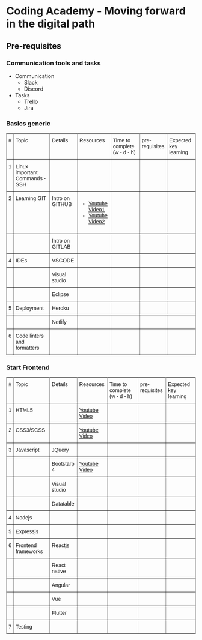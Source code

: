 # Coding Academy - Moving forward in the digital path

## Pre-requisites
### Communication tools and tasks
* Communication
  * Slack
  * Discord
* Tasks
  * Trello
  * Jira


### Basics generic
<table class="tg">
  <tr>
    <th class="ctbl">#</th>
    <th class="ctbl">Topic</th>
    <th class="ctbl">Details</th>
    <th class="ctbl">Resources</th>
    <th class="ctbl">Time to complete (w - d - h)</th>
    <th class="ctbl">pre-requisites</th>
    <th class="ctbl">Expected key learning</th>
  </tr>
  <tr>
    <td class="ctbl">1</td>
    <td class="ctbl">Linux important Commands - SSH</td>
    <td class="ctbl"></td>
    <td class="ctbl"></td>
    <td class="ctbl"></td>
    <td class="ctbl"></td>
    <td class="ctbl"></td>
  </tr>
  <tr>
    <td class="ctbl">2</td>
    <td class="ctbl">Learning GIT</td>
    <td class="ctbl">Intro on GITHUB</td>
    <td class="ctbl"><ul><li><a href="https://youtu.be/SWYqp7iY_Tc">Youtube Video1</a></li><li> 
    <a href="https://youtu.be/nhNq2kIvi9s">Youtube Video2<a></li></ul></td>
    <td class="ctbl"></td>
    <td class="ctbl"></td>
    <td class="ctbl"></td>
  </tr>
  <tr>
  <td class="ctbl"></td>
    <td class="ctbl"></td>
    <td class="ctbl">Intro on GITLAB </td>
    <td class="ctbl"></td>
    <td class="ctbl"></td>
    <td class="ctbl"></td>
    <td class="ctbl"></td>
  </tr>
   <tr>
   <td class="ctbl">4</td>
    <td class="ctbl">IDEs</td>
    <td class="ctbl">VSCODE</td>
    <td class="ctbl"></td>
    <td class="ctbl"></td>
    <td class="ctbl"></td>
    <td class="ctbl"></td>
  </tr>
   <tr>
    <td class="ctbl"></td>
    <td class="ctbl"></td>
    <td class="ctbl">Visual studio</td>
    <td class="ctbl"></td>
    <td class="ctbl"></td>
    <td class="ctbl"></td>
    <td class="ctbl"></td>
  </tr>
  <tr>
    <td class="ctbl"></td>
    <td class="ctbl"></td>
    <td class="ctbl">Eclipse</td>
    <td class="ctbl"></td>
    <td class="ctbl"></td>
    <td class="ctbl"></td>
    <td class="ctbl"></td>
  </tr>
  <tr>
   <td class="ctbl">5</td>
    <td class="ctbl">Deployment</td>
    <td class="ctbl">Heroku</td>
    <td class="ctbl"></td>
    <td class="ctbl"></td>
    <td class="ctbl"></td>
    <td class="ctbl"></td>
  </tr>
   <tr>
   <td class="ctbl"></td>
    <td class="ctbl"></td>
    <td class="ctbl">Netlify</td>
    <td class="ctbl"></td>
    <td class="ctbl"></td>
    <td class="ctbl"></td>
    <td class="ctbl"></td>
  </tr>
   <tr>
   <td class="ctbl">6</td>
    <td class="ctbl">Code linters and formatters</td>
    <td class="ctbl"></td>
    <td class="ctbl"></td>
    <td class="ctbl"></td>
    <td class="ctbl"></td>
    <td class="ctbl"></td>
  </tr>
</table>

### Start Frontend

<table class="tg">
  <tr>
    <th class="ctbl">#</th>
    <th class="ctbl">Topic</th>
    <th class="ctbl">Details</th>
    <th class="ctbl">Resources</th>
    <th class="ctbl">Time to complete (w - d - h)</th>
    <th class="ctbl">pre-requisites</th>
    <th class="ctbl">Expected key learning</th>
  </tr>
  <tr>
    <td class="ctbl">1</td>
    <td class="ctbl">HTML5</td>
    <td class="ctbl"></td>
    <td class="ctbl"><a href="https://youtu.be/T6TeFXN389s">Youtube Video<a></td>
    <td class="ctbl"></td>
    <td class="ctbl"></td>
    <td class="ctbl"></td>
  </tr>
  <tr>
    <td class="ctbl">2</td>
    <td class="ctbl">CSS3/SCSS</td>
    <td class="ctbl"></td>
    <td class="ctbl"><a href="https://youtu.be/_a5j7KoflTs">Youtube Video<a></td>
    <td class="ctbl"></td>
    <td class="ctbl"></td>
    <td class="ctbl"></td>
  </tr>
  <tr>
  <td class="ctbl">3</td>
    <td class="ctbl">Javascript</td>
    <td class="ctbl">JQuery</td>
    <td class="ctbl"></td>
    <td class="ctbl"></td>
    <td class="ctbl"></td>
    <td class="ctbl"></td>
  </tr>
   <tr>
   <td class="ctbl"></td>
    <td class="ctbl"></td>
    <td class="ctbl">Bootstarp 4</td>
    <td class="ctbl"><a href="https://youtu.be/xDyRQhne604">Youtube Video<a></td>
    <td class="ctbl"></td>
    <td class="ctbl"></td>
    <td class="ctbl"></td>
  </tr>
   <tr>
    <td class="ctbl"></td>
    <td class="ctbl"></td>
    <td class="ctbl">Visual studio</td>
    <td class="ctbl"></td>
    <td class="ctbl"></td>
    <td class="ctbl"></td>
    <td class="ctbl"></td>
  </tr>
  <tr>
    <td class="ctbl"></td>
    <td class="ctbl"></td>
    <td class="ctbl">Datatable</td>
    <td class="ctbl"></td>
    <td class="ctbl"></td>
    <td class="ctbl"></td>
    <td class="ctbl"></td>
  </tr>
  <tr>
   <td class="ctbl">4</td>
    <td class="ctbl">Nodejs</td>
    <td class="ctbl"></td>
    <td class="ctbl"></td>
    <td class="ctbl"></td>
    <td class="ctbl"></td>
    <td class="ctbl"></td>
  </tr>
   <tr>
   <td class="ctbl">5</td>
    <td class="ctbl">Expressjs</td>
    <td class="ctbl"></td>
    <td class="ctbl"></td>
    <td class="ctbl"></td>
    <td class="ctbl"></td>
    <td class="ctbl"></td>
  </tr>
   <tr>
   <td class="ctbl">6</td>
    <td class="ctbl">Frontend frameworks</td>
    <td class="ctbl">Reactjs</td>
    <td class="ctbl"></td>
    <td class="ctbl"></td>
    <td class="ctbl"></td>
    <td class="ctbl"></td>
  </tr>
   <tr>
   <td class="ctbl"></td>
    <td class="ctbl"></td>
    <td class="ctbl">React native</td>
    <td class="ctbl"></td>
    <td class="ctbl"></td>
    <td class="ctbl"></td>
    <td class="ctbl"></td>
  </tr>
   <tr>
   <td class="ctbl"></td>
    <td class="ctbl"></td>
    <td class="ctbl">Angular</td>
    <td class="ctbl"></td>
    <td class="ctbl"></td>
    <td class="ctbl"></td>
    <td class="ctbl"></td>
  </tr>
   <tr>
   <td class="ctbl"></td>
    <td class="ctbl"></td>
    <td class="ctbl">Vue</td>
    <td class="ctbl"></td>
    <td class="ctbl"></td>
    <td class="ctbl"></td>
    <td class="ctbl"></td>
  </tr>
   <tr>
   <td class="ctbl"></td>
    <td class="ctbl"></td>
    <td class="ctbl">Flutter</td>
    <td class="ctbl"></td>
    <td class="ctbl"></td>
    <td class="ctbl"></td>
    <td class="ctbl"></td>
  </tr>
   <tr>
   <td class="ctbl">7</td>
    <td class="ctbl">Testing</td>
    <td class="ctbl"></td>
    <td class="ctbl"></td>
    <td class="ctbl"></td>
    <td class="ctbl"></td>
    <td class="ctbl"></td>
  </tr>
</table>

<style>
.tg  {border-collapse:collapse;border-spacing:0;}
.tg td{font-family:Arial, sans-serif;font-size:14px;padding:10px 5px;border-style:solid;border-width:1px;overflow:hidden;word-break:normal;border-color:black;}
.tg th{font-family:Arial, sans-serif;font-size:14px;font-weight:normal;padding:10px 5px;border-style:solid;border-width:1px;overflow:hidden;word-break:normal;border-color:black;}
.tg .ctbl{border-color:inherit;text-align:left;vertical-align:top}
</style>